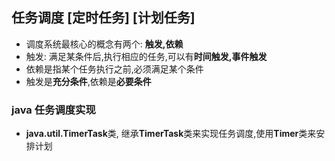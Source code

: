 ## 任务调度 [定时任务] [计划任务]
- 调度系统最核心的概念有两个: **触发,依赖**
- 触发: 满足某条件后,执行相应的任务,可以有**时间触发,事件触发**
- 依赖是指某个任务执行之前,必须满足某个条件
- 触发是**充分条件**,依赖是**必要条件**

### java 任务调度实现
- **java.util.TimerTask**类, 继承**TimerTask**类来实现任务调度,使用**Timer**类来安排计划
